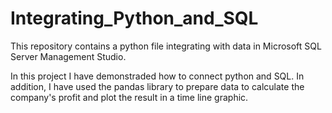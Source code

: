 # Integrating_Python_and_SQL
This repository contains a python file integrating with data in Microsoft SQL Server Management Studio.

In this project I have demonstraded how to connect python and SQL. In addition, I have used the pandas library to prepare data to calculate the company's profit and plot the result in a time line graphic. 
